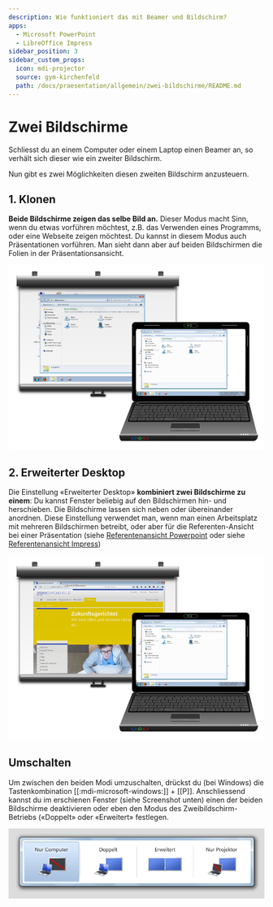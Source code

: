 ```yaml
---
description: Wie funktioniert das mit Beamer und Bildschirm?
apps:
  - Microsoft PowerPoint
  - LibreOffice Impress
sidebar_position: 3
sidebar_custom_props:
  icon: mdi-projector
  source: gym-kirchenfeld
  path: /docs/praesentation/allgemein/zwei-bildschirme/README.md
---
```


# Zwei Bildschirme



Schliesst du an einem Computer oder einem Laptop einen Beamer an, so verhält sich dieser wie ein zweiter Bildschirm.

Nun gibt es zwei Möglichkeiten diesen zweiten Bildschirm anzusteuern.

## 1. Klonen
**Beide Bildschirme zeigen das selbe Bild an.** Dieser Modus macht Sinn, wenn du etwas vorführen möchtest, z.B. das Verwenden eines Programms, oder eine Webseite zeigen möchtest. Du kannst in diesem Modus auch Präsentationen vorführen. Man sieht dann aber auf beiden Bildschirmen die Folien in der Präsentationsansicht.


![Laptop und Beamer im Klonmodus](./images/klonen.png)

## 2. Erweiterter Desktop
Die Einstellung «Erweiterter Desktop» **kombiniert zwei Bildschirme zu einem**: Du kannst Fenster beliebig auf den Bildschirmen hin- und herschieben. Die Bildschirme lassen sich neben oder übereinander anordnen. Diese Einstellung verwendet man, wenn man einen Arbeitsplatz mit mehreren Bildschirmen betreibt, oder aber für die Referenten-Ansicht bei einer Präsentation (siehe [Referentenansicht Powerpoint](../../powerpoint/referentenansicht/) oder siehe [Referentenansicht Impress](../../impress/referentenansicht/))

![Laptop und Beamer mit erweitertem Desktop](./images/erweiterter-desktop.png)


## Umschalten
Um zwischen den beiden Modi umzuschalten, drückst du (bei Windows) die Tastenkombination [[:mdi-microsoft-windows:]] + [[P]]. Anschliessend kannst du im erschienen Fenster (siehe Screenshot unten) einen der beiden Bildschirme deaktivieren oder eben den Modus des Zweibildschirm-Betriebs («Doppelt» oder «Erweitert» festlegen.

![Auswahl des Betriebsmodus für mehrere Bildschirme](./images/windows-p.jpg)


